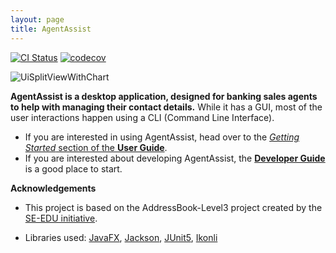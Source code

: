 ```yaml
---
layout: page
title: AgentAssist
---
```


[![CI Status](https://github.com/se-edu/addressbook-level3/workflows/Java%20CI/badge.svg)](https://github.com/se-edu/addressbook-level3/actions)
[![codecov](https://codecov.io/gh/se-edu/addressbook-level3/branch/master/graph/badge.svg)](https://codecov.io/gh/se-edu/addressbook-level3)

![UiSplitViewWithChart](images/UiSplitViewWithChart.png)

**AgentAssist is a desktop application, designed for banking sales agents to help with managing their contact
details.**
While it has a GUI, most of the user interactions happen using a CLI (Command Line Interface).

* If you are interested in using AgentAssist, head over to the [_Getting Started_ section of the **User Guide**](UserGuide.md#3-getting-started).
* If you are interested about developing AgentAssist, the [**Developer Guide**](DeveloperGuide.html) is a good place to start.


**Acknowledgements**

* This project is based on the AddressBook-Level3 project created by the [SE-EDU initiative](https://se-education.org).

* Libraries used: [JavaFX](https://openjfx.io/), [Jackson](https://github.com/FasterXML/jackson), [JUnit5](https://github.com/junit-team/junit5), [Ikonli](https://github.com/kordamp/ikonli)
